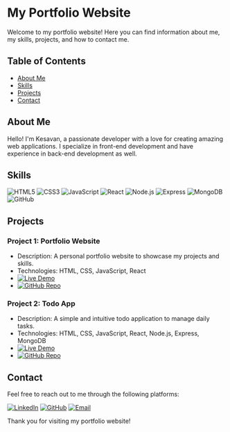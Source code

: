 # My Portfolio Website

Welcome to my portfolio website! Here you can find information about me, my skills, projects, and how to contact me.

## Table of Contents
- [About Me](#about-me)
- [Skills](#skills)
- [Projects](#projects)
- [Contact](#contact)

## About Me

Hello! I'm Kesavan, a passionate developer with a love for creating amazing web applications. I specialize in front-end development and have experience in back-end development as well.

## Skills

![HTML5](https://img.shields.io/badge/-HTML5-E34F26?style=flat-square&logo=html5&logoColor=white)
![CSS3](https://img.shields.io/badge/-CSS3-1572B6?style=flat-square&logo=css3&logoColor=white)
![JavaScript](https://img.shields.io/badge/-JavaScript-F7DF1E?style=flat-square&logo=javascript&logoColor=black)
![React](https://img.shields.io/badge/-React-61DAFB?style=flat-square&logo=react&logoColor=black)
![Node.js](https://img.shields.io/badge/-Node.js-339933?style=flat-square&logo=node.js&logoColor=white)
![Express](https://img.shields.io/badge/-Express-000000?style=flat-square&logo=express&logoColor=white)
![MongoDB](https://img.shields.io/badge/-MongoDB-47A248?style=flat-square&logo=mongodb&logoColor=white)
![GitHub](https://img.shields.io/badge/-GitHub-181717?style=flat-square&logo=github&logoColor=white)

## Projects

### Project 1: Portfolio Website
- Description: A personal portfolio website to showcase my projects and skills.
- Technologies: HTML, CSS, JavaScript, React
- [![Live Demo](https://img.shields.io/badge/-Live%20Demo-000000?style=for-the-badge&logo=github-pages&logoColor=white)](https://kesavan-29.github.io/portfolio)
- [![GitHub Repo](https://img.shields.io/badge/-GitHub%20Repo-181717?style=for-the-badge&logo=github&logoColor=white)](https://github.com/Kesavan-29/portfolio)

### Project 2: Todo App
- Description: A simple and intuitive todo application to manage daily tasks.
- Technologies: HTML, CSS, JavaScript, React, Node.js, Express, MongoDB
- [![Live Demo](https://img.shields.io/badge/-Live%20Demo-000000?style=for-the-badge&logo=github-pages&logoColor=white)](https://kesavan-29.github.io/todo-app)
- [![GitHub Repo](https://img.shields.io/badge/-GitHub%20Repo-181717?style=for-the-badge&logo=github&logoColor=white)](https://github.com/Kesavan-29/todo-app)

## Contact

Feel free to reach out to me through the following platforms:

[![LinkedIn](https://img.shields.io/badge/-LinkedIn-0077B5?style=for-the-badge&logo=linkedin&logoColor=white)](https://www.linkedin.com/in/kesavan-29)
[![GitHub](https://img.shields.io/badge/-GitHub-181717?style=for-the-badge&logo=github&logoColor=white)](https://github.com/Kesavan-29)
[![Email](https://img.shields.io/badge/-Email-D14836?style=for-the-badge&logo=gmail&logoColor=white)](mailto:kesavan@example.com)

Thank you for visiting my portfolio website!
